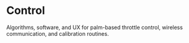 # Control

Algorithms, software, and UX for palm-based throttle control, wireless communication, and calibration routines.
